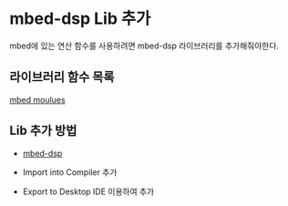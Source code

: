 # mbed-dsp Lib 추가

mbed에 있는 연산 함수를 사용하려면 mbed-dsp 라이브러리를 추가해줘야한다.



## 라이브러리 함수 목록

[mbed moulues](https://docs.mbed.com/docs/mbed-os-api/en/latest/api/modules.html)



## Lib 추가 방법

- [mbed-dsp](https://developer.mbed.org/users/mbed_official/code/mbed-dsp/)

- Import into Compiler 추가
- Export to Desktop IDE 이용하여 추가